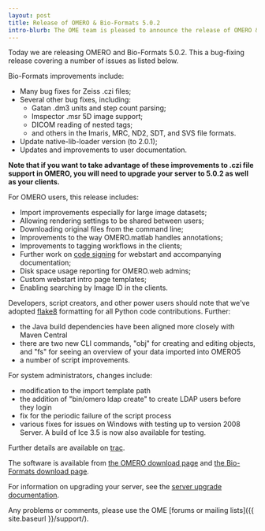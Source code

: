 ```yaml
---
layout: post
title: Release of OMERO & Bio-Formats 5.0.2
intro-blurb: The OME team is pleased to announce the release of OMERO & Bio-Formats 5.0.2
---
```

Today we are releasing OMERO and Bio-Formats 5.0.2. This a bug-fixing
release covering a number of issues as listed below.

Bio-Formats improvements include:

- Many bug fixes for Zeiss .czi files;
- Several other bug fixes, including:
    - Gatan .dm3 units and step count parsing;
    - Imspector .msr 5D image support;
    - DICOM reading of nested tags;
    - and others in the Imaris, MRC, ND2, SDT, and SVS file formats.
- Update native-lib-loader version (to 2.0.1);
- Updates and improvements to user documentation.


**Note that if you want to take advantage of these improvements to
.czi file support in OMERO, you will need to upgrade your server to
5.0.2 as well as your clients.**


For OMERO users, this release includes:
    
- Import improvements especially for large image datasets;
- Allowing rendering settings to be shared between users; 
- Downloading original files from the command line;
- Improvements to the way OMERO.matlab handles annotations;
- Improvements to tagging workflows in the clients;
- Further work on [code signing](http://www.openmicroscopy.org/site/support/omero5/sysadmins/server-webstart-codesigning.html) for webstart and accompanying documentation;
- Disk space usage reporting for OMERO.web admins;
- Custom webstart intro page templates;
- Enabling searching by Image ID in the clients.

Developers, script creators, and other power users should note that
we've adopted [flake8](https://pypi.python.org/pypi/flake8) formatting
for all Python code contributions. Further:

- the Java build dependencies have been aligned more closely with Maven Central
- there are two new CLI commands, "obj" for creating and editing objects, and "fs" for seeing an overview of your data imported into OMERO5
- a number of script improvements.

For system administrators, changes include:

- modification to the import template path
- the addition of "bin/omero ldap create" to create LDAP users before they login
- fix for the periodic failure of the script process
- various fixes for issues on Windows with testing up to version 2008 Server. A build of Ice 3.5 is now also available for testing.


Further details are available on
[trac](https://trac.openmicroscopy.org.uk/ome/milestone/5.0.2).


The software is available from [the OMERO download
page](http://downloads.openmicroscopy.org/omero/5.0.2/) and [the
Bio-Formats download
page](http://downloads.openmicroscopy.org/bio-formats/5.0.2/).


For information on upgrading your server, see the [server upgrade
documentation](http://www.openmicroscopy.org/site/support/omero5/sysadmins/server-upgrade.html).


Any problems or comments, please use the OME [forums or mailing
lists]({{ site.baseurl }}/support/).
